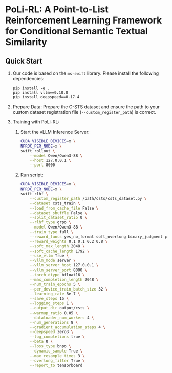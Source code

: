 # PoLi-RL: A Point-to-List Reinforcement Learning Framework for Conditional Semantic Textual Similarity

## Quick Start

1. Our code is based on the `ms-swift` library. Please install the following dependencies:

   ```
   pip install -e .
   pip install vllm==0.10.0
   pip install deepspeed==0.17.4
   ```

2. Prepare Data: Prepare the C-STS dataset and ensure the path to your custom dataset registration file (`--custom_register_path`) is correct.

3. Training with PoLi-RL:

   1. Start the vLLM Inference Server:

      ```bash
      CUDA_VISIBLE_DEVICES=x \
      NPROC_PER_NODE=x \
      swift rollout \
          --model Qwen/Qwen3-8B \
          --host 127.0.0.1 \
          --port 8000
      ```

   2. Run script: 

      ```bash
      CUDA_VISIBLE_DEVICES=x \
      NPROC_PER_NODE=x \
      swift rlhf \
          --custom_register_path /path/csts/csts_dataset.py \
          --dataset csts_train \
          --load_from_cache_file False \
          --dataset_shuffle False \
          --split_dataset_ratio 0 \
          --rlhf_type grpo \
          --model Qwen/Qwen3-8B \
          --train_type full \
          --reward_funcs yes_no_format soft_overlong binary_judgment pointwise_mae \
          --reward_weights 0.1 0.1 0.2 0.8 \
          --soft_max_length 2048 \
          --soft_cache_length 1792 \
          --use_vllm True \
          --vllm_mode server \
          --vllm_server_host 127.0.0.1 \
          --vllm_server_port 8000 \
          --torch_dtype bfloat16 \
          --max_completion_length 2048 \
          --num_train_epochs 5 \
          --per_device_train_batch_size 32 \
          --learning_rate 8e-7 \
          --save_steps 15 \
          --logging_steps 1 \
          --output_dir output/csts \
          --warmup_ratio 0.05 \
          --dataloader_num_workers 4 \
          --num_generations 8 \
          --gradient_accumulation_steps 4 \
          --deepspeed zero3 \
          --log_completions true \
          --beta 0 \
          --loss_type bnpo \
          --dynamic_sample True \
          --max_resample_times 3 \
          --overlong_filter True \
          --report_to tensorboard
      ```